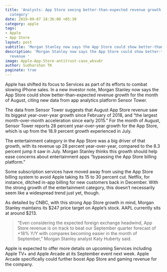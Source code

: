 ```yaml
---
title: 'Analysts: App Store seeing better-than-expected revenue growth due to entertainment
  category'
date: 2019-09-07 18:36:00 +05:30
category: apple
tags:
- Apple
- App Store
layout: post
subtitle: 'Morgan Stanley now says the App Store could show better-than-expected revenue '
description: 'Morgan Stanley now says the App Store could show better-than-expected
  revenue '
image: Apple-App-Store-antitrust-case_wksu6r
author: Sudharshan TK
paginate: true
---
```


Apple has shifted its focus to Services as part of its efforts to combat slowing iPhone sales. In a new investor note, Morgan Stanley now says the App Store could show better-than-expected revenue growth for the month of August, citing new data from app analytics platform Sensor Tower.

The data from Sensor Tower suggests that August App Store revenue saw its biggest year-over-year growth since February of 2018, and “the largest month-over-month acceleration since early 2015.” For the month of August, Sensor Tower reports 28 percent year-over-year growth for the App Store, which is up from the 18.9 percent growth experienced in July.

The entertainment category in the App Store was a big driver of that growth, with its revenue up 28 percent year-over-year, compared to the 8.3 percent jump it saw in July. Morgan Stanley thinks this growth should help ease concerns about entertainment apps “bypassing the App Store billing platform.”

Some subscription services have moved away from using the App Store billing system to avoid Apple taking its 15 to 30 percent cut. Netflix, for instance, ditched in-app billing for new customers back in December. With the strong growth of the entertainment category, this doesn’t necessarily seem like a widespread trend just yet, though.

As detailed by CNBC, with this strong App Store growth in mind, Morgan Stanley maintains its $247 price target on Apple’s stock. AAPL currently sits at around $213.

> “Even considering the expected foreign exchange headwind, App Store revenue is on track to beat our September quarter forecast of +18% Y/Y with compares becoming easier in the month of September,” Morgan Stanley analyst Katy Huberty said.

Apple is expected to offer more details on upcoming Services including Apple TV+ and Apple Arcade at its September event next week. Apple Arcade specifically could further boost App Store and gaming revenue for the company.

